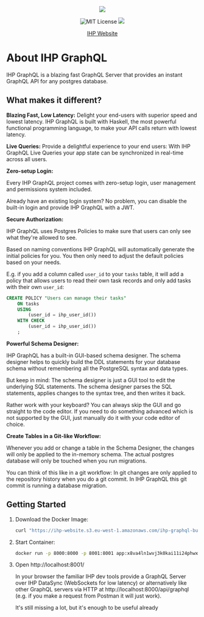 <p align="center">
  <a href="https://ihp.digitallyinduced.com/" target="_blank">
    <img src="Guide/images/ihp-logo-readme.svg" />
  </a>
</p>

<p align="center">
  <img alt="MIT License" src="https://img.shields.io/github/license/digitallyinduced/ihp">

  <a href="https://twitter.com/digitallyinduce" target="_blank">
    <img src="https://img.shields.io/twitter/follow/digitallyinduce"/>
  </a>
</p>

<p align="center">
  <a href="https://ihp.digitallyinduced.com/" target="_blank">
    IHP Website
  </a>
</p>

# About IHP GraphQL

IHP GraphQL is a blazing fast GraphQL Server that provides an instant GraphQL API for any postgres database.

## What makes it different?

**Blazing Fast, Low Latency:**
Delight your end-users with superior speed and lowest latency. IHP GraphQL is built with Haskell, the most powerful functional programming language, to make your API calls return with lowest latency.

**Live Queries:**
Provide a delightful experience to your end users: With IHP GraphQL Live Queries your app state can be synchronized in real-time across all users.

**Zero-setup Login:**

Every IHP GraphQL project comes with zero-setup login, user management and permissions system included.

Already have an existing login system? No problem, you can disable the built-in login and provide IHP GraphQL with a JWT.

**Secure Authorization:**

IHP GraphQL uses Postgres Policies to make sure that users can only see what they're allowed to see.

Based on naming conventions IHP GraphQL will automatically generate the initial policies for you. You then only need to adjust the default policies based on your needs.

E.g. if you add a column called `user_id` to your `tasks` table, it will add a policy that allows users to read their own task records and only add tasks with their own `user_id`:

```sql
CREATE POLICY "Users can manage their tasks"
    ON tasks
    USING
        (user_id = ihp_user_id())
    WITH CHECK
        (user_id = ihp_user_id())
    ;
```

**Powerful Schema Designer:**

IHP GraphQL has a built-in GUI-based schema designer. The schema designer helps to quickly build the DDL statements for your database schema without remembering all the PostgreSQL syntax and data types.

But keep in mind: The schema designer is just a GUI tool to edit the underlying SQL statements. The schema designer parses the SQL statements, applies changes to the syntax tree, and then writes it back.

Rather work with your keyboard? You can always skip the GUI and go straight to the code editor. If you need to do something advanced which is not supported by the GUI, just manually do it with your code editor of choice.

**Create Tables in a Git-like Workflow:**

Whenever you add or change a table in the Schema Designer, the changes will only be applied to the in-memory schema. The actual postgres database will only be touched when you run migrations.

You can think of this like in a git workflow: In git changes are only applied to the repository history when you do a git commit. In IHP GraphQL this git commit is running a database migration.


## Getting Started

1. Download the Docker Image:
    ```bash
    curl "https://ihp-website.s3.eu-west-1.amazonaws.com/ihp-graphql-builds/2022-03-07.tar.gz" | docker load
    ```
2. Start Container:
    ```bash
    docker run -p 8000:8000 -p 8001:8001 app:x8va4ln1wvj3k0kai11i24phwxbb87mj
    ```
3. Open http://localhost:8001/
    
    In your browser the familiar IHP dev tools provide a GraphQL Server over IHP DataSync (WebSockets for low latency) or alternatively like other GraphQL servers via HTTP at http://localhost:8000/api/graphql (e.g. if you make a request from Postman it will just work).

    It's still missing a lot, but it's enough to be useful already